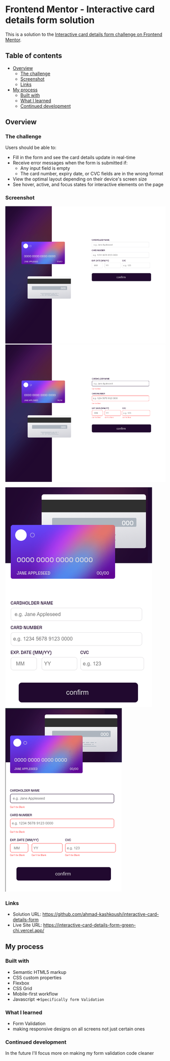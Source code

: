 # Frontend Mentor - Interactive card details form solution

This is a solution to the
[Interactive card details form challenge on Frontend Mentor](https://www.frontendmentor.io/challenges/interactive-card-details-form-XpS8cKZDWw).

## Table of contents

- [Overview](#overview)
  - [The challenge](#the-challenge)
  - [Screenshot](#screenshot)
  - [Links](#links)
- [My process](#my-process)
  - [Built with](#built-with)
  - [What I learned](#what-i-learned)
  - [Continued development](#continued-development)

## Overview

### The challenge

Users should be able to:

- Fill in the form and see the card details update in real-time
- Receive error messages when the form is submitted if:
  - Any input field is empty
  - The card number, expiry date, or CVC fields are in the wrong format
- View the optimal layout depending on their device's screen size
- See hover, active, and focus states for interactive elements on the page

### Screenshot

![Desktop Design](image-2.png) ![Desktop Active State](image-3.png)

![Mobile Design](image.png) ![Mobile Active State](image-1.png)

### Links

- Solution URL: https://github.com/ahmad-kashkoush/interactive-card-details-form
- Live Site URL: https://interactive-card-details-form-green-chi.vercel.app/

## My process

### Built with

- Semantic HTML5 markup
- CSS custom properties
- Flexbox
- CSS Grid
- Mobile-first workflow
- Javascript =>`Specifically form Validation`

### What I learned

- Form Validation
- making responsive designs on all screens not just certain ones

### Continued development

In the future I'll focus more on making my form validation code cleaner
